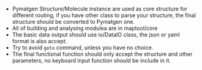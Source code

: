 * Pymatgen Structure/Molecule instance are used as core structure for different routing, 
if you have other class to parse your structure, the final structure should be converted to Pymatgen one.
* All of building and analysing modulea are in maptool/core
* The basic data output should use io/DataIO class, the json or yaml format is also accept.
* Try to avoid `goto` command, unless you have no choice.
* The final functional function should only accept the structure and other parameters, no keyboard input function should be include in it.
